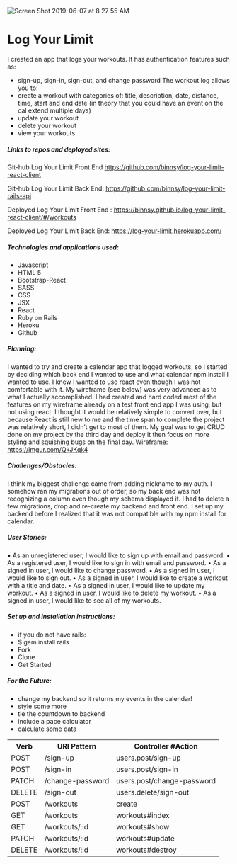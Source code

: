 

![Screen Shot 2019-06-07 at 8 27 55 AM](https://user-images.githubusercontent.com/27842159/59103981-4b6cc100-88fe-11e9-9c09-a6b6f261cabe.png)

# Log Your Limit

I created an app that logs your workouts.
It has authentication features such as:
-	sign-up, sign-in, sign-out, and change password
The workout log allows you to:
-	create a workout with categories of: title, description, date, distance, time, start and end date (in theory that you could have an event on the cal extend multiple days)
-	update your workout
-	delete your workout
-	view your workouts

##### Links to repos and deployed sites:
Git-hub Log Your Limit Front End https://github.com/binnsy/log-your-limit-react-client

Git-hub Log Your Limit Back End: https://github.com/binnsy/log-your-limit-rails-api

Deployed Log Your Limit Front End : https://binnsy.github.io/log-your-limit-react-client/#/workouts

Deployed Log Your Limit Back End: https://log-your-limit.herokuapp.com/

##### Technologies and applications used:
- Javascript
- HTML 5
- Bootstrap-React
- SASS
- CSS
- JSX
- React
- Ruby on Rails
- Heroku
- Github

##### Planning:
I wanted to try and create a calendar app that logged workouts, so I started by deciding which back end I wanted to use and what calendar npm install I wanted to use. I knew I wanted to use react even though I was not comfortable with it. My wireframe (see below) was very advanced as to what I actually accomplished. I had created and hard coded most of the features on my wireframe already on a test front end app I was using, but not using react. I thought it would be relatively simple to convert over, but because React is still new to me and the time span to complete the project was relatively short, I didn’t get to most of them. My goal was to get CRUD done on my project by the third day and deploy it then focus on more styling and squishing bugs on the final day.
Wireframe: https://imgur.com/QkJKqk4

##### Challenges/Obstacles:

I think my biggest challenge came from adding nickname to my auth. I somehow ran my migrations out of order, so my back end was not recognizing a column even though my schema displayed it. I had to delete a few migrations, drop and re-create my backend and front end. I set up my backend before I realized that it was not compatible with my npm install for calendar.

##### User Stories:
•    As an unregistered user, I would like to sign up with email and password.
•    As a registered user, I would like to sign in with email and password.
•    As a signed in user, I would like to change password.
•    As a signed in user, I would like to sign out.
•    As a signed in user, I would like to create a workout with a title and date.
•    As a signed in user, I would like to update my workout.
•    As a signed in user, I would like to delete my workout.
•    As a signed in user, I would like to see all of my workouts.

##### Set up and installation instructions:
- if you do not have rails:
- $ gem install rails
- Fork
- Clone
- Get Started

##### For the Future:
-	change my backend so it returns my events in the calendar!
-	style some more
-	tie the countdown to backend
-	include a pace calculator
-	calculate some data

<table style="width:100%">
  <tr>
    <th>Verb</th>
    <th>URI Pattern</th>
    <th>Controller #Action</th>
  </tr>
  <tr>
    <td>POST</td>
    <td>/sign-up</td>
    <td>users.post/sign-up</td>
  </tr>
  <tr>
    <td>POST</td>
    <td>/sign-in</td>
    <td>users.post/sign-in</td>
  </tr>
  <tr>
    <td>PATCH</td>
    <td>/change-password</td>
    <td>users.post/change-password</td>
  </tr>
  <tr>
    <td>DELETE</td>
    <td>/sign-out</td>
    <td>users.delete/sign-out</td>
  </tr>
  <tr>
    <td>POST</td>
    <td>/workouts</td>
    <td>create</td>
  </tr>
  <tr>
    <td>GET</td>
    <td>/workouts</td>
    <td>workouts#index</td>
  </tr>
  <tr>
    <td>GET</td>
    <td>/workouts/:id</td>
    <td>workouts#show</td>
  </tr>
  <tr>
    <td>PATCH</td>
    <td>/workouts/:id</td>
    <td>workouts#update</td>
  </tr>
  <tr>
    <td>DELETE</td>
    <td>/workouts/:id</td>
    <td>workouts#destroy</td>
  </tr>
</table>
